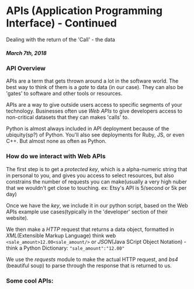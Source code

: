 # APIs (Application Programming Interface) - Continued
Dealing with the return of the 'Call' - the data
##### March 7th, 2018
###

### API Overview
APIs are a term that gets thrown around a lot in the software world. The best way to think of them is a *gate* to data (in our case). They can also be 'gates' to software and other tools or resources.

APIs are a way to give outside users access to specific segments of your technology. Businesses often use *Web APIs* to give developers access to non-critical datasets that they can makes 'calls' to. 

Python is almost always included in API deployment because of the ubiquity(sp?) of Python. You'll also see deployments for Ruby, JS, or even C++. But almost none as often as Python. 

### How do we interact with Web APIs

The first step is to get a *protected key*, which is a alpha-numeric string that in personal to you, and gives you access to select resources, but also constrains the number of requests you can make(usually a very high nuber that we wouldn't get close to touching. ex: Etsy's API is 5/second or 5k per day)

Once we have the *key*, we include it in our python script, based on the Web APIs example use cases(typically in the 'developer' section of their website).

We then make a *HTTP* request that returns a data object, formatted in *XML*(Extensible Markup Language) think web `<sale_amount>12.00<sale_amount/>` or *JSON*(Java SCript Object Notation) - think a Python Dictionary: `"sale_amount":"12.00"`

We use the *requests* module to make the actual HTTP request, and *bs4* (beautiful soup) to parse through the response that is returned to us.

### Some cool APIs:

